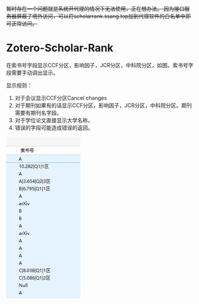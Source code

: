 ﻿~~暂时存在一个问题就是系统开代理的情况下无法使用，正在想办法。
 因为接口服务器屏蔽了境外访问，可以将scholarrank.ssang.top加到代理软件的白名单中即可正常访问。~~
 
 # Zotero-Scholar-Rank

在索书号字段显示CCF分区，影响因子，JCR分区，中科院分区，如图。索书号字段需要手动调出显示。

显示规则：

1. 对于会议显示CCF分区Cancel changes
2. 对于期刊如果有的话显示CCF分区，影响因子，JCR分区，中科院分区。期刊需要有期刊名字段。
3. 对于学位论文直接显示大学名称。
4. 错误的字段可能造成错误的返回。

![](./readme.png)
